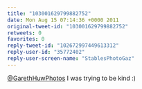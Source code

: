 ```yaml
---
title: "103001629799882752"
date: Mon Aug 15 07:14:36 +0000 2011
original-tweet-id: "103001629799882752"
retweets: 0
favorites: 0
reply-tweet-id: "102672997449613312"
reply-user-id: "35772402"
reply-user-screen-name: "StablesPhotoGaz"
---
```

<a href="https://twitter.com/GarethHuwPhotos">@GarethHuwPhotos</a> I was trying to be kind :)
